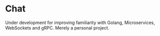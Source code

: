 # Chat

Under development for improving familiarity with Golang, Microservices, WebSockets and gRPC. Merely a personal project.
